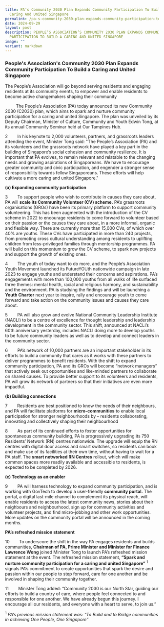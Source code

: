 ```yaml
---
title: PA’s Community 2030 Plan Expands Community Participation To Build a
  Caring And United Singapore
permalink: /pa-s-community-2030-plan-expands-community-participation-to-build-a-caring-and-united-singapore/
date: 2024-09-29
layout: post
description: PEOPLE’S ASSOCIATION’S COMMUNITY 2030 PLAN EXPANDS COMMUNITY
  PARTICIPATION TO BUILD A CARING AND UNITED SINGAPORE
image: ""
variant: markdown
---
```

<h3>People's Association's Community 2030 Plan Expands Community Participation To Build a Caring and United Singapore</h3>

The People’s Association will go beyond serving residents and engaging residents at its community events, to empower and enable residents to become active changemakers shaping their community


 &nbsp; &nbsp; &nbsp; &nbsp; &nbsp;The People’s Association (PA) today announced its new Community 2030 (C2030) plan, which aims to spark and nurture community participation for a caring and united Singapore. The plan was unveiled by its Deputy Chairman, Minister of Culture, Community and Youth Edwin Tong, at its annual Community Seminar held at Our Tampines Hub.
 
2  &nbsp; &nbsp; &nbsp; &nbsp;In his keynote to 2,000 volunteers, partners, and grassroots leaders attending the event, Minister Tong said: "The People’s Association (PA) and its volunteers and the grassroots network have played a key part in the building of Singapore’s social cohesion and community resilience. It is important that PA evolves, to remain relevant and relatable to the changing needs and growing aspirations of Singaporeans. We have to encourage greater community and civic participation, and engender a stronger sense of responsibility towards fellow Singaporeans. These efforts will help cultivate a more caring and united Singapore."

**(a) Expanding community participation**

3 &nbsp; &nbsp; &nbsp; &nbsp;To support people who wish to contribute in causes they care about, PA will **scale its Community Volunteer (CV) scheme.** PA’s grassroots organisations (GROs) have been its primary platform to support community volunteering. This has been augmented with the introduction of the CV scheme in 2022 to encourage residents to come forward to volunteer based on their passion or the causes they care about, in a more informal, organic and flexible way. There are currently more than 15,000 CVs, of which over 40% are youths. These CVs have participated in more than 240 projects, from promoting cross cultural understanding among residents to uplifting children from less-privileged families through mentorship programmes. PA will build on this momentum to grow the CV scheme, to spark new projects and support the growth of existing ones.

4 &nbsp; &nbsp; &nbsp; &nbsp;The youth of today want to do more, and the People’s Association Youth Movement launched its FutureYOUth nationwide campaign in late 2023 to engage youths and understand their concerns and aspirations. PA’s engagements with more than 100,000 youths from all walks of life surfaced three themes: mental health, racial and religious harmony, and sustainability and the environment. PA is studying the findings and will be launching a **Youth Charter** next year to inspire, rally and encourage youth to come forward and take action on the community issues and causes they care about.

5 &nbsp; &nbsp; &nbsp; &nbsp;PA will also grow and evolve National Community Leadership Institute (NACLI) to be a centre of excellence for thought leadership and leadership development in the community sector. This shift, announced at NACLI’s 60th anniversary yesterday, includes NACLI doing more to develop youths to be future community leaders as well as to develop and connect leaders in the community sector.

6&nbsp; &nbsp; &nbsp; &nbsp; PA’s network of 10,000 partners are an important stakeholder in its efforts to build a community that cares as it works with these partners to deliver programmes to benefit residents. With the shift to expand community participation, PA and its GROs will become “network managers” that actively seek out opportunities and like-minded partners to collaborate on shared causes. To provide better support to its volunteers and residents, PA will grow its network of partners so that their initiatives are even more impactful.

**(b) Building connections**

7&nbsp; &nbsp; &nbsp; &nbsp; Residents are best positioned to know the needs of their neighbours, and PA will facilitate platforms for **micro-communities** to enable local participation for stronger neighbourhoods by – residents collaborating, innovating and collectively shaping their neighbourhood

8 &nbsp; &nbsp; &nbsp; &nbsp;As part of its continued efforts to foster opportunities for spontaneous community building, PA is progressively upgrading its 750 Residents’ Network (RN) centres nationwide. The upgrade will equip the RN centres with digital door access and smart switches, so residents can book and make use of its facilities at their own time, without having to wait for a PA staff. The **smart networked RN Centres** rollout, which will make common spaces more readily available and accessible to residents, is expected to be completed by 2026.

**(c) Technology as an enabler**

9&nbsp; &nbsp; &nbsp; &nbsp; PA will harness technology to expand community participation, and is working with GovTech to develop a user-friendly **community portal.** The portal, a digital last-mile channel to complement its physical reach, will enable residents to access the latest community news, stories about their neighbours and neighbourhood, sign up for community activities and volunteer projects, and find micro-jobbing and other work opportunities. More updates on the community portal will be announced in the coming months.

**PA’s refreshed mission statement**

10&nbsp; &nbsp; &nbsp; &nbsp; To underscore the shift in the way PA engages residents and builds communities, **Chairman of PA, Prime Minister and Minister for Finance Lawrence Wong** joined Minister Tong to launch PA’s refreshed mission statement at the event. The refreshed mission statement, **“Spark and nurture community participation for a caring and united Singapore”** <sup>1</sup> signals PA’s commitment to create opportunities that spark the desire and passion within our people to step forward, care for one another and be involved in shaping their community together.

11 &nbsp; &nbsp; &nbsp; &nbsp;Minister Tong added: “Community 2030 is our North Star, guiding our efforts to build a country of care, where people feel connected to and responsible for one another. We have already begun this journey. I encourage all our residents, and everyone with a heart to serve, to join us.”

<sup>1</sup> *PA’s previous mission statement was: “To Build and to Bridge communities in achieving One People, One Singapore”*